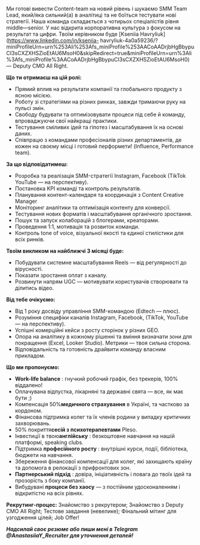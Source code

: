 Ми готові вивести Content-team на новий рівень і шукаємо SMM Team Lead,
який/яка сильний(а) в аналітиці та не боїться тестувати нові стратегії. Наша
команда складається з чотирьох спеціалістів рівня middle—senior. У нас
відкрита корпоративна культура з фокусом на результат та цифри. Твоїм
керівником буде [Kseniia Havryliuk](https://www.linkedin.com/in/kseniia-
havryliuk-4a0a59236/?miniProfileUrn=urn%253Ali%253Afs_miniProfile%253AACoAADrjbHgBbypuCI3sCXZXHSZioEtAU6MsoH0&skipRedirect=true&miniProfileUrn=urn%3Ali%3Afs_miniProfile%3AACoAADrjbHgBbypuCI3sCXZXHSZioEtAU6MsoH0)
— Deputy CMO All Right.

**Що ти отримаєш на цій ролі:**

  * Прямий вплив на результати компанії та глобального продукту з ясною місією.
  * Роботу зі стратегіями на різних ринках, завжди тримаючи руку на пульсі змін.
  * Свободу будувати та оптимізовувати процеси під себе й команду, впроваджуючи свої найкращі практики.
  * Тестування сміливих ідей та гіпотез і масштабування їх на основі даних.
  * Співпрацю з командами професіоналів різних департаментів, де кожен на своєму місці і готовий перформети! (Influence, Performance team).

**За що відповідатимеш:**

  * Розробка та реалізація SMM-стратегії Instagram, Facebook (TikTok YouTube — на перспективу).
  * Постановка KPI команді та контроль результатів.
  * Планування контент-календаря та координація з Content Creative Manager
  * Моніторинг аналітики та оптимізація контенту для конверсії.
  * Тестування нових форматів і масштабування органічного зростання.
  * Пошук та запуск колаборацій з блогерами, креаторами.
  * Проведення 1:1, мотивація та розвиток команди.
  * Контроль tone of voice, візуальної якості та єдиної стилістики для всіх ринків.

**Твоїм викликом на найближчі 3 місяці буде:**

  * Побудувати системне масштабування Reels — від регулярності до вірусності.
  * Показати зростання оплат з каналу.
  * Розвинути напрям UGC — мотивувати користувачів створювати та ділитись відео.

**Від тебе очікуємо:**

  * Від 1 року досвіду управління SMM-командою (Edtech — плюс).
  * Розуміння специфіки каналів Instagram, Facebook, (TikTok, YouTube — на перспективу).
  * Успішні комерційні кейси з росту сторінок у різних GEO.
  * Опора на аналітику в кожному рішенні та вміння визначати зони для покращення (Excel, Looker Studio). Метрики — твоя сильна сторона.
  * Відповідальність та готовність драйвити команду власним прикладом.

**Що ми пропонуємо:**

  * **Work-life balance** : гнучкий робочий графік, без трекерів, 100% віддалено! 
  * Оплачувана відпустка, лікарняні та державні свята — все, як має бути ;)
  * Компенсація 50%**медичного страхування** в Україні, та частково за кордоном.
  * Фінансова підтримка колег та їх членів родини у випадку критичних захворювань.
  * 50% покриття**сесій з психотерапевтами** Pleso.
  * Інвестиції в твою**англійську** : безкоштовне навчання на нашій платформі, speaking clubs.
  * Підтримка **професійного росту** : внутрішні курси, події, бібліотека, бюджети на навчання.
  * Збереження фінансової компенсації для колег, які захищають країну та допомога в релокації з прифронтових зон.
  * **Партнерський підхід** : довіра, ініціативність і повага до твоїх ідей та прозорість з боку компанії.
  * Вибудувані **процеси без хаосу** — з постійним удосконаленням і відкритістю на всіх рівнях.

**Рекрутинг-процес:** Знайомство з рекрутером; Знайомство з Deputy CMO All
Right; Тестове завдання (невелике); Фінальний мітинг для узгодження цілей; Job
Offer!

**_Надсилай своє резюме або пиши мені в Telegram @AnastasiiaY_Recruiter для
уточнення деталей!_**